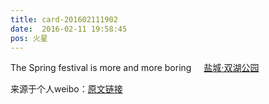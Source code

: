 ```yaml
---
title: card-201602111902
date:  2016-02-11 19:58:45
pos: 火星
---
```

The Spring festival is more and more boring <a  href="http://weibo.com/p/100101B2094757D569AAFA4798" data-hide=""><span class='url-icon'><img style='width: 1rem;height: 1rem' src='https://h5.sinaimg.cn/upload/2015/09/25/3/timeline_card_small_location_default.png'></span><span class="surl-text">盐城·双湖公园</span></a> 

来源于个人weibo：[原文链接](https://m.weibo.cn/status/DhnBebKxK?mblogid=DhnBebKxK)